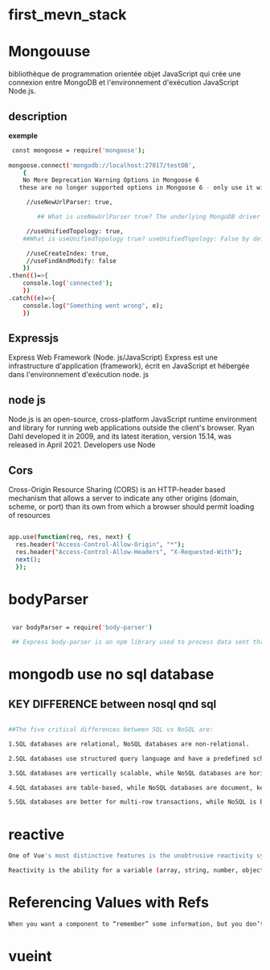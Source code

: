 # first_mevn_stack

# Mongouuse 
 bibliothèque de programmation orientée objet JavaScript qui crée une connexion entre MongoDB et l'environnement d'exécution JavaScript Node.js.

 ## description
  **exemple**

 
```bash
 const mongoose = require('mongoose'); 
 
mongoose.connect('mongodb://localhost:27017/testDB', 
	{ 
  	No More Deprecation Warning Options in Mongoose 6
   these are no longer supported options in Mongoose 6 - only use it with old versions

	 //useNewUrlParser: true,

        ## What is useNewUrlParser true? The underlying MongoDB driver has deprecated their current connection string parser. Because this is a major change, they added the useNewUrlParser flag to allow users to fall back to the old parser if they find a bug in the new parser.

	 //useUnifiedTopology: true,
    ##What is useUnifiedTopology true? useUnifiedTopology: False by default. Set to true to opt in to using the MongoDB driver's new connection management engine. You should set this option to true , except for the unlikely case that it prevents you from maintaining a stable connection.

	 //useCreateIndex: true,
	 //useFindAndModify: false
	})
.then(()=>{
	console.log('connected');
	})
.catch((e)=>{
	console.log("Something went wrong", e);
	})
```

## Expressjs
Express Web Framework (Node. js/JavaScript) Express est une infrastructure d'application (framework), écrit en JavaScript et hébergée dans l'environnement d'exécution node. js

## node js 
Node.js is an open-source, cross-platform JavaScript runtime environment and library for running web applications outside the client's browser. Ryan Dahl developed it in 2009, and its latest iteration, version 15.14, was released in April 2021. Developers use Node

## Cors
 Cross-Origin Resource Sharing (CORS) is an HTTP-header based mechanism that 
allows a server to indicate any other origins (domain, scheme, or port) than 
its own from which a browser should permit loading of resources

```bash

app.use(function(req, res, next) {
  res.header("Access-Control-Allow-Origin", "*");
  res.header("Access-Control-Allow-Headers", "X-Requested-With");
  next();
  });

```
# bodyParser
```bash

 var bodyParser = require('body-parser')

 ## Express body-parser is an npm library used to process data sent through an HTTP request body. It exposes four express middlewares for parsing text, JSON, url-encoded and raw data set through an HTTP request body. These middlewares are functions that process incoming requests before they reach the target controller.
```

# mongodb use no sql database
## KEY DIFFERENCE between nosql qnd sql
```bash

##The five critical differences between SQL vs NoSQL are:

1.SQL databases are relational, NoSQL databases are non-relational.

2.SQL databases use structured query language and have a predefined schema. NoSQL databases have dynamic schemas for unstructured data.

3.SQL databases are vertically scalable, while NoSQL databases are horizontally scalable.

4.SQL databases are table-based, while NoSQL databases are document, key-value, graph, or wide-column stores.

5.SQL databases are better for multi-row transactions, while NoSQL is better for unstructured data like documents or JSON.
```

# reactive
```bash
One of Vue's most distinctive features is the unobtrusive reactivity system. Component state consists of reactive JavaScript objects. When you modify them, the view updates. It makes state management simple and intuitive, but it's also important to understand how it works to avoid some common gotchas.

Reactivity is the ability for a variable (array, string, number, object, etc) to update when its value or any other variable that it makes reference to is changed after declaration.25 mar. 2021
```
# Referencing Values with Refs
```bash
When you want a component to “remember” some information, but you don’t want that information to trigger new renders, you can use a ref.
```

# vueint  

